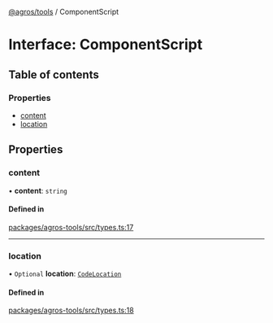 [@agros/tools](../index.md) / ComponentScript

# Interface: ComponentScript

## Table of contents

### Properties

- [content](ComponentScript.md#content)
- [location](ComponentScript.md#location)

## Properties

### <a id="content" name="content"></a> content

• **content**: `string`

#### Defined in

[packages/agros-tools/src/types.ts:17](https://github.com/agrosjs/agros/blob/93cc9fc/packages/agros-tools/src/types.ts#L17)

___

### <a id="location" name="location"></a> location

• `Optional` **location**: [`CodeLocation`](CodeLocation.md)

#### Defined in

[packages/agros-tools/src/types.ts:18](https://github.com/agrosjs/agros/blob/93cc9fc/packages/agros-tools/src/types.ts#L18)
